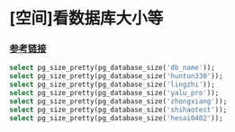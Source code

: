 # [空间]看数据库大小等

### [参考链接](http://www.cnblogs.com/liuyuanyuanGOGO/p/3224554.html)

```sql
select pg_size_pretty(pg_database_size('db_name'));
select pg_size_pretty(pg_database_size('huntun330'));
select pg_size_pretty(pg_database_size('lingzhi'));
select pg_size_pretty(pg_database_size('yalu_pro'));
select pg_size_pretty(pg_database_size('zhongxiang'));
select pg_size_pretty(pg_database_size('shihaotest'));
select pg_size_pretty(pg_database_size('hesai0402'));
```


